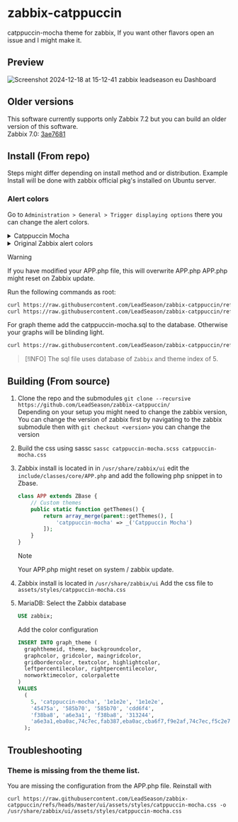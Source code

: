 # zabbix-catppuccin
catppuccin-mocha theme for zabbix, If you want other flavors open an issue and I might make it.

## Preview
![Screenshot 2024-12-18 at 15-12-41 zabbix leadseason eu Dashboard](https://github.com/user-attachments/assets/35634259-13d4-4966-a047-02917d12d587)

## Older versions

This software currently supports only Zabbix 7.2 but you can build an older version of this software.  
Zabbix 7.0: [3ae7681](https://github.com/LeadSeason/zabbix-catppuccin/commit/3ae7681eaab6766d4735d2926d2fcc9d87c4732a)

## Install (From repo)
Steps might differ depending on install method and or distribution. Example Install will be done with zabbix official pkg's installed on Ubuntu server.

### Alert colors
Go to `Administration > General > Trigger displaying options` there you can change the alert colors.

<details>
<summary>Catppuccin Mocha</summary>

    Disaster: #F38BA8
    High: #EBA0AC
    Average: #FAB387
    Warning: #F9E2AF
    Information: #89B4FA
    Not classified: #6C7086
</details>

<details>
<summary>Original Zabbix alert colors</summary>

    Disaster: #E45959
    High: #E97659
    Average: #FFA059
    Warning: #FFC859
    Information: #7499FF
    Not classified: #97AAB3
</details>

> [!WARNING]
> If you have modified your APP.php file, this will overwrite APP.php
> APP.php might reset on Zabbix update.

Run the following commands as root:
```sh
curl https://raw.githubusercontent.com/LeadSeason/zabbix-catppuccin/refs/heads/master/ui/include/classes/core/APP.php -o /usr/share/zabbix/ui/include/classes/core/APP.php 
curl https://raw.githubusercontent.com/LeadSeason/zabbix-catppuccin/refs/heads/master/ui/assets/styles/catppuccin-mocha.css -o /usr/share/zabbix/ui/assets/styles/catppuccin-mocha.css 

```

For graph theme add the catppuccin-mocha.sql to the database. Otherwise your graphs will be blinding light.
```sh
curl https://raw.githubusercontent.com/LeadSeason/zabbix-catppuccin/refs/heads/master/catppuccin-mocha.sql | mariadb -u root
```
> [!INFO]
> The sql file uses database of `Zabbix` and theme index of 5. 

## Building (From source)
1. Clone the repo and the submodules `git clone --recursive https://github.com/LeadSeason/zabbix-catppuccin/`  
    Depending on your setup you might need to change the zabbix version, You can change the version of zabbix first by navigating to the zabbix submodule then with `git checkout <version>` you can change the version

2. Build the css using sassc `sassc catppuccin-mocha.scss catppuccin-mocha.css`

3. Zabbix install is located in in `/usr/share/zabbix/ui`
    edit the `include/classes/core/APP.php` and add the following php snippet in to Zbase. 
    ```php
    class APP extends ZBase {
        // Custom themes
        public static function getThemes() {
            return array_merge(parent::getThemes(), [
                'catppuccin-mocha' => _('Catppuccin Mocha')
            ]);
        }
    }
    ```
    > [!NOTE]
    > Your APP.php might reset on system / zabbix update.

4. Zabbix install is located in `/usr/share/zabbix/ui`
    Add the css file to `assets/styles/catppuccin-mocha.css`

5. MariaDB: Select the Zabbix database
    ```sql
    USE zabbix;
    ```
    Add the color configuration
    ```sql    
    INSERT INTO graph_theme (
      graphthemeid, theme, backgroundcolor, 
      graphcolor, gridcolor, maingridcolor, 
      gridbordercolor, textcolor, highlightcolor, 
      leftpercentilecolor, rightpercentilecolor, 
      nonworktimecolor, colorpalette
    ) 
    VALUES 
      (
        5, 'catppuccin-mocha', '1e1e2e', '1e1e2e', 
        '45475a', '585b70', '585b70', 'cdd6f4', 
        'f38ba8', 'a6e3a1', 'f38ba8', '313244', 
        'a6e3a1,eba0ac,74c7ec,fab387,eba0ac,cba6f7,f9e2af,74c7ec,f5c2e7,b4befe,94e2d5,f2cdcd,89ABF8,7EC25C,3165D5,79A277,AA73DE,FD5434,F21C3E,87AC4D,E89DF4'
      );
    ```

    
## Troubleshooting
### Theme is missing from the theme list.
You are missing the configuration from the APP.php file.
Reinstall with 
```shell
curl https://raw.githubusercontent.com/LeadSeason/zabbix-catppuccin/refs/heads/master/ui/assets/styles/catppuccin-mocha.css -o /usr/share/zabbix/ui/assets/styles/catppuccin-mocha.css
```